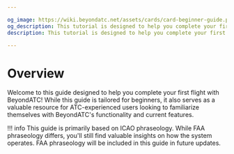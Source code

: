 ```yaml
---

og_image: https://wiki.beyondatc.net/assets/cards/card-beginner-guide.png
og_description: This tutorial is designed to help you complete your first flight with BeyondATC! While this guide is tailored for beginners, it also serves as a valuable resource for ATC-experienced users looking to familiarize themselves with BeyondATC's functionality and current features.
description: This tutorial is designed to help you complete your first flight with BeyondATC! While this guide is tailored for beginners, it also serves as a valuable resource for ATC-experienced users looking to familiarize themselves with BeyondATC's functionality and current features.

---
```


# Overview

Welcome to this guide designed to help you complete your first flight with BeyondATC! While this guide is tailored for beginners, it also serves as a valuable resource for ATC-experienced users looking to familiarize themselves with BeyondATC's functionality and current features.

!!! info
    This guide is primarily based on ICAO phraseology. While FAA phraseology differs, you'll still find valuable insights on how the system operates. FAA phraseology will be included in this guide in future updates.